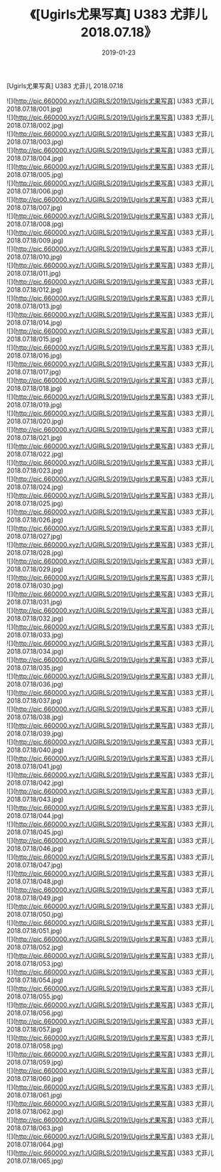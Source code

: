 ﻿---
layout: post
title:  《[Ugirls尤果写真] U383 尤菲儿 2018.07.18》
date:   2019-01-23
img: http://pic.660000.xyz/1:/UGIRLS/2019/[Ugirls尤果写真] U383 尤菲儿 2018.07.18/000.jpg
categories: [美女, 清纯, 唯美]
---

[Ugirls尤果写真] U383 尤菲儿 2018.07.18

 ![](http://pic.660000.xyz/1:/UGIRLS/2019/[Ugirls尤果写真] U383 尤菲儿 2018.07.18/001.jpg) <br>![](http://pic.660000.xyz/1:/UGIRLS/2019/[Ugirls尤果写真] U383 尤菲儿 2018.07.18/002.jpg) <br>![](http://pic.660000.xyz/1:/UGIRLS/2019/[Ugirls尤果写真] U383 尤菲儿 2018.07.18/003.jpg) <br>![](http://pic.660000.xyz/1:/UGIRLS/2019/[Ugirls尤果写真] U383 尤菲儿 2018.07.18/004.jpg) <br>![](http://pic.660000.xyz/1:/UGIRLS/2019/[Ugirls尤果写真] U383 尤菲儿 2018.07.18/005.jpg) <br>![](http://pic.660000.xyz/1:/UGIRLS/2019/[Ugirls尤果写真] U383 尤菲儿 2018.07.18/006.jpg) <br>![](http://pic.660000.xyz/1:/UGIRLS/2019/[Ugirls尤果写真] U383 尤菲儿 2018.07.18/007.jpg) <br>![](http://pic.660000.xyz/1:/UGIRLS/2019/[Ugirls尤果写真] U383 尤菲儿 2018.07.18/008.jpg) <br>![](http://pic.660000.xyz/1:/UGIRLS/2019/[Ugirls尤果写真] U383 尤菲儿 2018.07.18/009.jpg) <br>![](http://pic.660000.xyz/1:/UGIRLS/2019/[Ugirls尤果写真] U383 尤菲儿 2018.07.18/010.jpg) <br>![](http://pic.660000.xyz/1:/UGIRLS/2019/[Ugirls尤果写真] U383 尤菲儿 2018.07.18/011.jpg) <br>![](http://pic.660000.xyz/1:/UGIRLS/2019/[Ugirls尤果写真] U383 尤菲儿 2018.07.18/012.jpg) <br>![](http://pic.660000.xyz/1:/UGIRLS/2019/[Ugirls尤果写真] U383 尤菲儿 2018.07.18/013.jpg) <br>![](http://pic.660000.xyz/1:/UGIRLS/2019/[Ugirls尤果写真] U383 尤菲儿 2018.07.18/014.jpg) <br>![](http://pic.660000.xyz/1:/UGIRLS/2019/[Ugirls尤果写真] U383 尤菲儿 2018.07.18/015.jpg) <br>![](http://pic.660000.xyz/1:/UGIRLS/2019/[Ugirls尤果写真] U383 尤菲儿 2018.07.18/016.jpg) <br>![](http://pic.660000.xyz/1:/UGIRLS/2019/[Ugirls尤果写真] U383 尤菲儿 2018.07.18/017.jpg) <br>![](http://pic.660000.xyz/1:/UGIRLS/2019/[Ugirls尤果写真] U383 尤菲儿 2018.07.18/018.jpg) <br>![](http://pic.660000.xyz/1:/UGIRLS/2019/[Ugirls尤果写真] U383 尤菲儿 2018.07.18/019.jpg) <br>![](http://pic.660000.xyz/1:/UGIRLS/2019/[Ugirls尤果写真] U383 尤菲儿 2018.07.18/020.jpg) <br>![](http://pic.660000.xyz/1:/UGIRLS/2019/[Ugirls尤果写真] U383 尤菲儿 2018.07.18/021.jpg) <br>![](http://pic.660000.xyz/1:/UGIRLS/2019/[Ugirls尤果写真] U383 尤菲儿 2018.07.18/022.jpg) <br>![](http://pic.660000.xyz/1:/UGIRLS/2019/[Ugirls尤果写真] U383 尤菲儿 2018.07.18/023.jpg) <br>![](http://pic.660000.xyz/1:/UGIRLS/2019/[Ugirls尤果写真] U383 尤菲儿 2018.07.18/024.jpg) <br>![](http://pic.660000.xyz/1:/UGIRLS/2019/[Ugirls尤果写真] U383 尤菲儿 2018.07.18/025.jpg) <br>![](http://pic.660000.xyz/1:/UGIRLS/2019/[Ugirls尤果写真] U383 尤菲儿 2018.07.18/026.jpg) <br>![](http://pic.660000.xyz/1:/UGIRLS/2019/[Ugirls尤果写真] U383 尤菲儿 2018.07.18/027.jpg) <br>![](http://pic.660000.xyz/1:/UGIRLS/2019/[Ugirls尤果写真] U383 尤菲儿 2018.07.18/028.jpg) <br>![](http://pic.660000.xyz/1:/UGIRLS/2019/[Ugirls尤果写真] U383 尤菲儿 2018.07.18/029.jpg) <br>![](http://pic.660000.xyz/1:/UGIRLS/2019/[Ugirls尤果写真] U383 尤菲儿 2018.07.18/030.jpg) <br>![](http://pic.660000.xyz/1:/UGIRLS/2019/[Ugirls尤果写真] U383 尤菲儿 2018.07.18/031.jpg) <br>![](http://pic.660000.xyz/1:/UGIRLS/2019/[Ugirls尤果写真] U383 尤菲儿 2018.07.18/032.jpg) <br>![](http://pic.660000.xyz/1:/UGIRLS/2019/[Ugirls尤果写真] U383 尤菲儿 2018.07.18/033.jpg) <br>![](http://pic.660000.xyz/1:/UGIRLS/2019/[Ugirls尤果写真] U383 尤菲儿 2018.07.18/034.jpg) <br>![](http://pic.660000.xyz/1:/UGIRLS/2019/[Ugirls尤果写真] U383 尤菲儿 2018.07.18/035.jpg) <br>![](http://pic.660000.xyz/1:/UGIRLS/2019/[Ugirls尤果写真] U383 尤菲儿 2018.07.18/036.jpg) <br>![](http://pic.660000.xyz/1:/UGIRLS/2019/[Ugirls尤果写真] U383 尤菲儿 2018.07.18/037.jpg) <br>![](http://pic.660000.xyz/1:/UGIRLS/2019/[Ugirls尤果写真] U383 尤菲儿 2018.07.18/038.jpg) <br>![](http://pic.660000.xyz/1:/UGIRLS/2019/[Ugirls尤果写真] U383 尤菲儿 2018.07.18/039.jpg) <br>![](http://pic.660000.xyz/1:/UGIRLS/2019/[Ugirls尤果写真] U383 尤菲儿 2018.07.18/040.jpg) <br>![](http://pic.660000.xyz/1:/UGIRLS/2019/[Ugirls尤果写真] U383 尤菲儿 2018.07.18/041.jpg) <br>![](http://pic.660000.xyz/1:/UGIRLS/2019/[Ugirls尤果写真] U383 尤菲儿 2018.07.18/042.jpg) <br>![](http://pic.660000.xyz/1:/UGIRLS/2019/[Ugirls尤果写真] U383 尤菲儿 2018.07.18/043.jpg) <br>![](http://pic.660000.xyz/1:/UGIRLS/2019/[Ugirls尤果写真] U383 尤菲儿 2018.07.18/044.jpg) <br>![](http://pic.660000.xyz/1:/UGIRLS/2019/[Ugirls尤果写真] U383 尤菲儿 2018.07.18/045.jpg) <br>![](http://pic.660000.xyz/1:/UGIRLS/2019/[Ugirls尤果写真] U383 尤菲儿 2018.07.18/046.jpg) <br>![](http://pic.660000.xyz/1:/UGIRLS/2019/[Ugirls尤果写真] U383 尤菲儿 2018.07.18/047.jpg) <br>![](http://pic.660000.xyz/1:/UGIRLS/2019/[Ugirls尤果写真] U383 尤菲儿 2018.07.18/048.jpg) <br>![](http://pic.660000.xyz/1:/UGIRLS/2019/[Ugirls尤果写真] U383 尤菲儿 2018.07.18/049.jpg) <br>![](http://pic.660000.xyz/1:/UGIRLS/2019/[Ugirls尤果写真] U383 尤菲儿 2018.07.18/050.jpg) <br>![](http://pic.660000.xyz/1:/UGIRLS/2019/[Ugirls尤果写真] U383 尤菲儿 2018.07.18/051.jpg) <br>![](http://pic.660000.xyz/1:/UGIRLS/2019/[Ugirls尤果写真] U383 尤菲儿 2018.07.18/052.jpg) <br>![](http://pic.660000.xyz/1:/UGIRLS/2019/[Ugirls尤果写真] U383 尤菲儿 2018.07.18/053.jpg) <br>![](http://pic.660000.xyz/1:/UGIRLS/2019/[Ugirls尤果写真] U383 尤菲儿 2018.07.18/054.jpg) <br>![](http://pic.660000.xyz/1:/UGIRLS/2019/[Ugirls尤果写真] U383 尤菲儿 2018.07.18/055.jpg) <br>![](http://pic.660000.xyz/1:/UGIRLS/2019/[Ugirls尤果写真] U383 尤菲儿 2018.07.18/056.jpg) <br>![](http://pic.660000.xyz/1:/UGIRLS/2019/[Ugirls尤果写真] U383 尤菲儿 2018.07.18/057.jpg) <br>![](http://pic.660000.xyz/1:/UGIRLS/2019/[Ugirls尤果写真] U383 尤菲儿 2018.07.18/058.jpg) <br>![](http://pic.660000.xyz/1:/UGIRLS/2019/[Ugirls尤果写真] U383 尤菲儿 2018.07.18/059.jpg) <br>![](http://pic.660000.xyz/1:/UGIRLS/2019/[Ugirls尤果写真] U383 尤菲儿 2018.07.18/060.jpg) <br>![](http://pic.660000.xyz/1:/UGIRLS/2019/[Ugirls尤果写真] U383 尤菲儿 2018.07.18/061.jpg) <br>![](http://pic.660000.xyz/1:/UGIRLS/2019/[Ugirls尤果写真] U383 尤菲儿 2018.07.18/062.jpg) <br>![](http://pic.660000.xyz/1:/UGIRLS/2019/[Ugirls尤果写真] U383 尤菲儿 2018.07.18/063.jpg) <br>![](http://pic.660000.xyz/1:/UGIRLS/2019/[Ugirls尤果写真] U383 尤菲儿 2018.07.18/064.jpg) <br>![](http://pic.660000.xyz/1:/UGIRLS/2019/[Ugirls尤果写真] U383 尤菲儿 2018.07.18/065.jpg) <br>